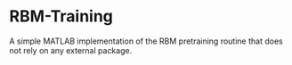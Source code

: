 # RBM-Training

A simple MATLAB implementation of the RBM pretraining routine that does not rely on any external package.
